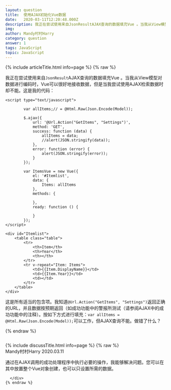 ```yaml
---
layout: question
title:  使用AJAX初始化Vue数据
date:   2020-03-11T12:20:48.000Z
description: 我正在尝试使用来自JsonResultAJAX查询的数据填充Vue 。当我从View模型对数据进行编码时，Vue可以很好地接收数据，但是当我尝试使用AJA...
img: 
author: Mandy村村Harry
category: question
answer: 1
tags: JavaScript
topic: JavaScript
---
```

<div class="article-root">
  <div class="article">
    {% include articleTitle.html info=page %}
    {% raw %}
    <div class="article-content"><p><font style="vertical-align: inherit;"><font style="vertical-align: inherit;">我正在尝试使用来自</font></font><code>JsonResult</code><font style="vertical-align: inherit;"><font style="vertical-align: inherit;">AJAX查询的</font><font style="vertical-align: inherit;">数据填充Vue </font><font style="vertical-align: inherit;">。</font><font style="vertical-align: inherit;">当我从View模型对数据进行编码时，Vue可以很好地接收数据，但是当我尝试使用AJAX检索数据时却不能。</font><font style="vertical-align: inherit;">这是我的代码：</font></font></p>

<pre><code>&lt;script type="text/javascript"&gt;<font></font>
<font></font>
        var allItems;// = @Html.Raw(Json.Encode(Model));<font></font>
<font></font>
        $.ajax({<font></font>
            url: '@Url.Action("GetItems", "Settings")',<font></font>
            method: 'GET',<font></font>
            success: function (data) {<font></font>
                allItems = data;<font></font>
                //alert(JSON.stringify(data));<font></font>
            },<font></font>
            error: function (error) {<font></font>
                alert(JSON.stringify(error));<font></font>
            }<font></font>
        });<font></font>
<font></font>
        var ItemsVue = new Vue({<font></font>
            el: '#Itemlist',<font></font>
            data: {<font></font>
                Items: allItems<font></font>
            },<font></font>
            methods: {<font></font>
<font></font>
            },<font></font>
            ready: function () {<font></font>
<font></font>
            }<font></font>
        });<font></font>
&lt;/script&gt;<font></font>
<font></font>
&lt;div id="Itemlist"&gt;<font></font>
    &lt;table class="table"&gt;<font></font>
        &lt;tr&gt;<font></font>
            &lt;th&gt;Item&lt;/th&gt;<font></font>
            &lt;th&gt;Year&lt;/th&gt;<font></font>
            &lt;th&gt;&lt;/th&gt;<font></font>
        &lt;/tr&gt;<font></font>
        &lt;tr v-repeat="Item: Items"&gt;<font></font>
            &lt;td&gt;{{Item.DisplayName}}&lt;/td&gt;<font></font>
            &lt;td&gt;{{Item.Year}}&lt;/td&gt;<font></font>
            &lt;td&gt;&lt;/td&gt;<font></font>
        &lt;/tr&gt;<font></font>
    &lt;/table&gt;<font></font>
&lt;/div&gt;<font></font>
</code></pre>

<p><font style="vertical-align: inherit;"><font style="vertical-align: inherit;">这是所有适当的包含项。</font><font style="vertical-align: inherit;">我知道</font></font><code>@Url.Action("GetItems", "Settings")</code><font style="vertical-align: inherit;"><font style="vertical-align: inherit;">返回正确的URL，并且数据按预期返回（如成功功能中的警报所测试（请参阅AJAX中的成功功能中的注释）。按如下方式进行填充：</font></font><code>var allItems = @Html.Raw(Json.Encode(Model));</code><font style="vertical-align: inherit;"><font style="vertical-align: inherit;">可以工作，但AJAX查询不能。做错了什么？</font></font></p></div>
    {% endraw %}
  </div>
  <p style="height: 0;width:0;overflow: hidden;"> 第803篇《使用AJAX初始化Vue数据》来自Winter(https://github.com/aiyld/aiyld.github.io)的站点</p>
  <div class="discuss-wrapper">
    {% include discussTitle.html info=page %}
    {% raw %}
    <div class="discuss-item">
        <div class="discuss-parent">
          <div class="discuss-meta">
            <span class="discuss-user">Mandy村村Harry</span>
            <span class="discuss-time">2020.03.11</span>
          </div>
          <div class="discuss-comment"><p><font style="vertical-align: inherit;"><font style="vertical-align: inherit;">通过在AJAX调用的成功处理程序中执行必要的操作，我能够解决问题。</font><font style="vertical-align: inherit;">您可以在其中放置整个Vue对象创建，也可以只设置所需的数据。</font></font></p></div>
        </div>
        
      </div>
    {% endraw %}
  </div>
<div>
